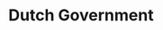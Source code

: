 ---
layout: dutchgov
title: Dutch Government
permalink: /dutchgov/
pagination:
  enabled: true
  category: dutchgov
  permalink: /:num/
---